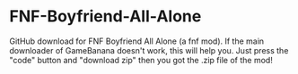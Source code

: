 # FNF-Boyfriend-All-Alone
GitHub download for FNF Boyfriend All Alone (a fnf mod).
If the main downloader of GameBanana doesn't work,
this will help you.
Just press the "code" button and "download zip"
then you got the .zip file of the mod!
